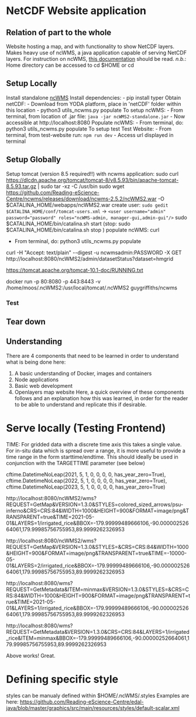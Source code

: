 # NetCDF Website application
## Relation of part to the whole
Website hosting a map, and with functionality to show NetCDF layers.
Makes heavy use of ncWMS, a java application capable of serving NetCDF layers.
For instruction on ncWMS, [this documentation](https://reading-escience-centre.gitbooks.io/ncwms-user-guide/content/02-installation.html) should be read.
*n.b.*: Home directory can be accessed to cd $HOME or cd

## Setup Locally
Install standalone [ncWMS](https://github.com/Reading-eScience-Centre/ncwms/releases/tag/ncwms-2.5.2)
Install dependencies:
    - pip install typer
Obtain netCDF:
    - Download from YODA platform, place in 'netCDF' folder within this location
    - python3 utils_ncwms.py populate
To setup ncWMS: 
    - From terminal, from location of .jar file: `java -jar ncWMS2-standalone.jar`
    - Now accessible at http://localhost:8080
Populate ncWMS:
    - From terminal, do: python3 utils_ncwms.py populate
To setup test Test Website:
    - From terminal, from test-website run: `npm run dev`
    - Access url displayed in terminal

## Setup Globally
Setup tomcat (version 8.5 required!!) with ncwms application:
sudo curl https://dlcdn.apache.org/tomcat/tomcat-8/v8.5.93/bin/apache-tomcat-8.5.93.tar.gz | sudo tar -xz -C /usr/bin
sudo wget https://github.com/Reading-eScience-Centre/ncwms/releases/download/ncwms-2.5.2/ncWMS2.war -O $CATALINA_HOME/webapps/ncWMS2.war
create user:
`sudo gedit $CATALINA_HOME/conf/tomcat-users.xml` -> `<user username="admin" password="password" roles="ncWMS-admin, manager-gui,admin-gui"/>`
sudo $CATALINA_HOME/bin/catalina.sh start 
(stop:
sudo $CATALINA_HOME/bin/catalina.sh stop
)
populate ncWMS:
curl 
- From terminal, do: python3 utils_ncwms.py populate


curl -H "Accept: text/plain" --digest -u ncwmsadmin:PASSWORD -X GET http://localhost:8080/ncWMS2/admin/datasetStatus?dataset=hmgrid

https://tomcat.apache.org/tomcat-10.1-doc/RUNNING.txt   

docker run -p 80:8080 -p 443:8443 -v /home/moos/.ncWMS2:/usr/local/tomcat/.ncWMS2 guygriffiths/ncwms


### Test

## Tear down

## Understanding
There are 4 components that need to be learned in order to understand what is being done here:
1) A basic understanding of Docker, images and containers
2) Node applications
3) Basic web development
4) Openlayers map website
Here, a quick overview of these components follows and an explanation how this was learned, in order for the reader to be able to understand and replicate this if desirable.


# Serve locally (Testing Frontend)

TIME: For gridded data with a discrete time axis this takes a single value. For in-situ data which is spread over a range, it is more useful to provide a time range in the form starttime/endtime. This should ideally be used in conjunction with the TARGETTIME parameter (see below)

cftime.DatetimeNoLeap(2021, 5, 1, 0, 0, 0, 0, has_year_zero=True),
cftime.DatetimeNoLeap(2022, 5, 1, 0, 0, 0, 0, has_year_zero=True),
cftime.DatetimeNoLeap(2023, 5, 1, 0, 0, 0, 0, has_year_zero=True)

http://localhost:8080/ncWMS2/wms?REQUEST=GetMap&VERSION=1.3.0&STYLES=colored_sized_arrows/psu-inferno&CRS=CRS:84&WIDTH=1000&HEIGHT=900&FORMAT=image/png&TRANSPARENT=true&TIME=2021-05-01&LAYERS=1/irrigated_rice&BBOX=-179.99999489666106,-90.00000252664061,179.99985756755953,89.9999262326953

http://localhost:8080/ncWMS2/wms?REQUEST=GetMap&VERSION=1.3.0&STYLES=&CRS=CRS:84&WIDTH=1000&HEIGHT=900&FORMAT=image/png&TRANSPARENT=true&TIME=-10000-05-01&LAYERS=2/irrigated_rice&BBOX=-179.99999489666106,-90.00000252664061,179.99985756755953,89.9999262326953

http://localhost:8080/wms?REQUEST=GetMetadata&ITEM=minmax&VERSION=1.3.0&STYLES=&CRS=CRS:84&WIDTH=1000&HEIGHT=900&FORMAT=image/png&TRANSPARENT=true&TIME=2021-05-01&LAYERS=1/irrigated_rice&BBOX=-179.99999489666106,-90.00000252664061,179.99985756755953,89.9999262326953

http://localhost:8080/wms?REQUEST=GetMetadata&VERSION=1.3.0&CRS=CRS:84&LAYERS=1/irrigated_rice&ITEM=minmax&BBOX=-179.99999489666106,-90.00000252664061,179.99985756755953,89.9999262326953

Above works! Great.

# Defining specific style
styles can be manualy defined within $HOME/.ncWMS/.styles
Examples are here: https://github.com/Reading-eScience-Centre/edal-java/blob/master/graphics/src/main/resources/styles/default-scalar.xml
